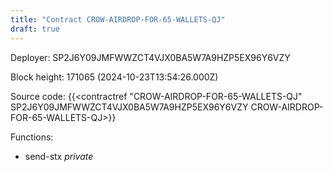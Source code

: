 ```yaml
---
title: "Contract CROW-AIRDROP-FOR-65-WALLETS-QJ"
draft: true
---
```

Deployer: SP2J6Y09JMFWWZCT4VJX0BA5W7A9HZP5EX96Y6VZY


 



Block height: 171065 (2024-10-23T13:54:26.000Z)

Source code: {{<contractref "CROW-AIRDROP-FOR-65-WALLETS-QJ" SP2J6Y09JMFWWZCT4VJX0BA5W7A9HZP5EX96Y6VZY CROW-AIRDROP-FOR-65-WALLETS-QJ>}}

Functions:

* send-stx _private_
